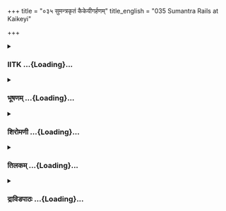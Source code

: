 +++
title = "०३५ सुमन्त्रकृतं कैकेयीगर्हणम्"
title_english = "035 Sumantra Rails at Kaikeyi"

+++
<div caption="श्रीराम-हरिसीताराममूर्ति-घनपाठिभ्यां वचनम्" class="audioEmbed" src="https://archive.org/download/Ramayana-recitation-Sriram-harisItArAmamUrti-Ghanapaati-v2/Kanda_2/Kanda_2_AYK-035-Sumanthrakrutham_Kaikeyee_Garhanam_.mp3"></div>

<div class="js_include collapsed" newlevelforh1="3" title="IITK" unfilled url="/purANam/rAmAyaNam/audIchya-pAThaH/iitk/2_ayodhyAkANDam/03-nirgamaH/035_sumantrakRtaM_kaikeyIgarhaNam.md">
<details><summary><h3>IITK ...{Loading}...</h3></summary>

Sumantra pleads with Kaikeyi to change her mind--Kaikeyi refuses.



#### श्लोकः
##### मूलम्
ततो निर्धूय सहसा शिरो निश्श्वस्य चासकृत्।  
पाणौ पाणिं विनिष्पिष्य दन्तान् कटकटाप्य च ॥2.35.1॥  
लोचने कोपसंरक्ते वर्णं पूर्वोचितं जहत्।  
कोपाभिभूतस्सहसा सन्तापमशुभं गतः॥2.35.2॥  
मनः समीक्षमाणश्च सूतो दशरथस्य सः।  
कम्पयन्निव कैकेय्या हृदयं वाक्छरैश्शितैः ॥2.35.3॥  
वाक्यवज्रैरनुपमैर्निर्भिन्दन्निव चाशुभैः।  
कैकेय्यास् सर्वमर्माणि सुमन्त्रः प्रत्यभाषत॥2.35.4॥

##### शब्दार्थः
ततः thereafter, सूतः charioteer, सुमन्त्रः Sumantra, सहसा suddenly, शिरः head, निर्धूय shaking, असकृत् frequently, निःश्वस्य sighing, पाणौ in the palm, पाणिम् the other palm, विनिष्पिष्य crushing, दन्तान् teeth, कटकटाप्यच grinding, कोपसंरक्ते both turned red due to anger, लोचने both eyes, पूर्वोचितम् previous (natural), वर्णम् complexion, जहत् while abandoning, कोपाभिभूतः overcome with anger, सहसा suddenly, अशुभम् inauspicious, सन्तापम् grief, गतः turned, दशरथस्य Dasaratha's, मनः mind, समीक्षमाणश्च while observing, शितैः with sharp, वाक्छरैः arrows of words, कैकेय्याः Kaikeyi's, हृदयम् heart, कम्पयन्निव as if piercing, अनुपमैः incomparable, अशुभैः inauspicious, वाक्यवज्रैः with thunderlike words, कैकेय्याः Kaikeyi's, सर्वमर्माणि vital parts, भिन्दन्निव as if piercing, प्रत्यभाषत replied.

##### आङ्ग्लानुवादः
Overcome with anger, charioteer Sumantra started shaking his head and sighing off and on, crushing his palms and grinding his teeth. His eyes turned red due to anger. Overcome with a sudden, ominous grief, the complexion of his face turned red.  Sumantra understood the mind of Dasaratha. With sharp arrows of words as if piercing the heart of Kaikeyi, he denounced her in exceptionally harsh words which, like thunderbolt, cut her to the quickः



#### श्लोकः
##### मूलम्
ततो निर्धूय सहसा शिरो निश्श्वस्य चासकृत्।  
पाणौ पाणिं विनिष्पिष्य दन्तान् कटकटाप्य च ॥2.35.1॥  
लोचने कोपसंरक्ते वर्णं पूर्वोचितं जहत्।  
कोपाभिभूतस्सहसा सन्तापमशुभं गतः॥2.35.2॥  
मनः समीक्षमाणश्च सूतो दशरथस्य सः।  
कम्पयन्निव कैकेय्या हृदयं वाक्छरैश्शितैः ॥2.35.3॥  
वाक्यवज्रैरनुपमैर्निर्भिन्दन्निव चाशुभैः।  
कैकेय्यास् सर्वमर्माणि सुमन्त्रः प्रत्यभाषत॥2.35.4॥

##### शब्दार्थः
ततः thereafter, सूतः charioteer, सुमन्त्रः Sumantra, सहसा suddenly, शिरः head, निर्धूय shaking, असकृत् frequently, निःश्वस्य sighing, पाणौ in the palm, पाणिम् the other palm, विनिष्पिष्य crushing, दन्तान् teeth, कटकटाप्यच grinding, कोपसंरक्ते both turned red due to anger, लोचने both eyes, पूर्वोचितम् previous (natural), वर्णम् complexion, जहत् while abandoning, कोपाभिभूतः overcome with anger, सहसा suddenly, अशुभम् inauspicious, सन्तापम् grief, गतः turned, दशरथस्य Dasaratha's, मनः mind, समीक्षमाणश्च while observing, शितैः with sharp, वाक्छरैः arrows of words, कैकेय्याः Kaikeyi's, हृदयम् heart, कम्पयन्निव as if piercing, अनुपमैः incomparable, अशुभैः inauspicious, वाक्यवज्रैः with thunderlike words, कैकेय्याः Kaikeyi's, सर्वमर्माणि vital parts, भिन्दन्निव as if piercing, प्रत्यभाषत replied.

##### आङ्ग्लानुवादः
Overcome with anger, charioteer Sumantra started shaking his head and sighing off and on, crushing his palms and grinding his teeth. His eyes turned red due to anger. Overcome with a sudden, ominous grief, the complexion of his face turned red.  Sumantra understood the mind of Dasaratha. With sharp arrows of words as if piercing the heart of Kaikeyi, he denounced her in exceptionally harsh words which, like thunderbolt, cut her to the quickः



#### श्लोकः
##### मूलम्
यस्यास्तव पतिस्त्यक्तो राजा दशरथः स्वयम्।  
भर्ता सर्वस्य जगतः स्थावरस्य चरस्य च॥2.35.5॥  
न ह्यकार्यतमं किञ्चित्तव देवीह विद्यते।

##### शब्दार्थः
देवि O Kaikeyi , यस्याः तव your, पतिः husband, स्थावरस्य immovable, चरस्य च and movable, सर्वस्य जगतः for the entire world, भर्ता is the lord, राजा दशरथः king Dasaratha, स्वयम् yourself, त्यक्तः forsaken, तव your, इह here, अकार्यतमम् incapable of being done, किञ्चित् nothing, न हि विद्यते is not there.

##### आङ्ग्लानुवादः
O Kaikeyi  you have forsaken king Dasaratha, your husband and the lord of this entire world consisting of the movable and the immovable immovable and movable world. There is nothing in this world which you are notcapable of doing.



#### श्लोकः
##### मूलम्
पतिघ्नीं त्वामहं मन्ये कुलघ्नीमपि चान्ततः॥2.35.6॥  
यन्महेन्द्रमिवाजय्यं दुष्प्रकम्प्यमिवाचलम्।  
महोदधिमिवाक्षोभ्यं सन्तापयसि कर्मभिः॥2.35.7॥

##### शब्दार्थः
त्वाम् you, अहम् I, पतिघ्नीम् killer of the husband, अन्ततः ultimately, कुलघ्नीमपि च  exterminater of the race, मन्ये think, यत् for which, महेन्द्रमिव like Indra, अजय्यम् invincible, अचलमिव like a mountain, दुष्प्रकम्प्यम् unshakeable, महोदधिमिव like ocean, अक्षोभ्यम् unperturbed, कर्मभिः with evil acts, सन्तापयसि causing grief.

##### आङ्ग्लानुवादः
King Dasaratha is invincible like Indra, unshakeable like a mountain and unperturbable like the ocean. By causing grief to him through your action I feel you are killing your husband (inch by inch). I think you are ultimately destroying your own race.



#### श्लोकः
##### मूलम्
मावमंस्था दशरथं भर्तारं वरदं पतिम्।  
भर्तुरिच्छा हि नारीणां पुत्रकोट्या विशिष्यते॥2.35.8॥

##### शब्दार्थः
भर्तारम् nourisher, वरदम् bestower of boons, पतिम् your husband, दशरथम् Dasaratha, मावमंस्थाः do not insult, नारीणाम् for women, भर्तुः husband, इच्छा desire, पुत्रकोट्याः of ten million sons, विशिष्यते is of greater value.

##### आङ्ग्लानुवादः
Do not have contempt for Dasaratha who is your husband, nourisher and bestower of boons. For a wife, the desire of her husband is considered worthier than ten  
million sons.



#### श्लोकः
##### मूलम्
यथावयो हि राज्यानि प्राप्नुवन्ति नृपक्षये।  
इक्ष्वाकुकुलनाथेऽस्मिं स्तल्लोपयितुमिच्छसि॥2.35.9॥

##### शब्दार्थः
नृपक्षये after the death of the king, यथावयः according to the age, राज्यानि kingdoms, प्राप्नुवन्ति हि obtain, अस्मिन् in this, इक्ष्वाकुकुलनाथे lord of Ikshvaku dynasty (Rama), तत् that one, लोपयितुम् to break, इच्छसि wish.

##### आङ्ग्लानुवादः
After the death of the king, the princes will obtain the kingdom according to   seniority. Why do you want to break this tradition in the case of Rama, the lord of the Ikshvaku dynasty?



#### श्लोकः
##### मूलम्
राजा भवतु ते पुत्रो भरतश्शास्तु मेदिनीम्।  
वयं तत्र गमिष्यामो रामो यत्र गमिष्यति॥2.35.10॥

##### शब्दार्थः
ते पुत्रः your son, भरतः Bharata, राजा भवतु let him be king, मेदिनीम् the earth, शास्तु let him rule, रामः Rama, यत्र whereever, गमिष्यति will go, वयम् all of us, तत्र there, गमिष्यामः we will go.

##### आङ्ग्लानुवादः
Let your son Bharata be king and rule the earth. All of us will go whereever Rama goes.



#### श्लोकः
##### मूलम्
न हि ते विषये कश्चिद् र्ब्राह्मणो वस्तुमर्हति।  
तादृशं त्वममर्यादमद्य कर्म चिकीर्षसि॥2.35.11॥

##### शब्दार्थः
ते विषये in your country, कश्चित् ब्राह्मणः no brahmin, वस्तुम to dwell, न अर्हति हि is not worthy of, त्वम् you, अद्य now, तादृशम् such, अमर्यादम् trangressing the bounds of the code of conduct, कर्म act, चिकीर्षसि intending.

##### आङ्ग्लानुवादः
Now by  your act, you intend to transgress the bounds of tradition(code of conduct). No brahmin shall ever dwell in your country.



#### श्लोकः
##### मूलम्
नूनं सर्वे गमिष्यामो मार्गं रामनिषेवितम्।  
त्यक्ताया बान्धवैः सर्वैर्ब्राह्मणैः साधुभिः सदा॥2.35.12॥  
का प्रीती राज्यलाभेन तव देवि भविष्यति।  
तादृशं त्वममर्यादं कर्म कर्तुं चिकीर्षसि॥2.35.13॥

##### शब्दार्थः
नूनम् certainly, सर्वे all, रामनिषेवितम् pursued by Rama, मार्गम् in the same path, गमिष्यामः shall go, देवि O Devi (Kaikeyi), या you, बान्धवैः with relations, सर्वैः all, ब्राह्मणैः with brahmins, साधुभिः with virtuous men, सदा always, त्यक्ता abandoned, तव your, राज्यलाभेन by the lust for kingdom, का what, प्रीतिः pleasure, भविष्यति will be, त्वम् you, अमर्यादम् trangressing the limits of honour, तादृशम् such, कर्म act, कर्तुम् to do, चिकीर्षसि wish?

##### आङ्ग्लानुवादः
All of us certainly will follow the path pursued by Rama. Abandoned by relatives, brahmins and virtuous men for all times, what pleasure will you derive by your lust for this kingdom? O Kaikeyi, why do you intend to trangress the limits of honour?



#### श्लोकः
##### मूलम्
आश्चर्यमिव पश्यामि यस्यास्ते वृत्तमीदृशम्।  
आचरन्त्या न विवृता सद्यो भवति मेदिनी॥2.35.14॥

##### शब्दार्थः
यस्याः such as yours, ईदृशं such, वृत्तं act, आचरन्त्याः while undertaking, मेदिनी the earth, सद्यः right away, विवृता न भवति does not split, आश्चर्यमिव it is like a wonder, पश्यामि I see.

##### आङ्ग्लानुवादः
It is a wonder that the earth does not split right away when you are perpetrating such an (abominable) act.



#### श्लोकः
##### मूलम्
महाब्रह्मर्षिसृष्टाः वा ज्वलन्तो भीमदर्शनाः।  
धिग्वाग्दण्डा न हिंसन्ति रामप्रव्राजने स्थिताम्॥2.35.15॥

##### शब्दार्थः
रामप्रव्राजने in banishing Rama, स्थिताम् bent upon, महाब्रह्मर्षिसृष्टाः created by great brahmarshis, ज्वलन्तः burning, भीमदर्शनाः fearful to look at, धिक् वाग्दण्डाः reproachful  
words of shame, न हिंसन्ति are not destroying.

##### आङ्ग्लानुवादः
It is a wonder that while bent upon banishing Rama, you are  not destroyed by frightening fire created by great brahmarsis, crying, 'Shame, shame'



#### श्लोकः
##### मूलम्
आम्रं छित्वा कुठारेण निम्बं परिचरेत्तु यः।  
यश्चैनं पयसा सिञ्चेन्नैवास्य मधुरो भवेत्॥2.35.16॥

##### शब्दार्थः
यः whoever, आम्रम् mango tree, कुठारेण with an axe, छित्वा having severed, निम्बम् a nimba tree, परिचरेत्तु will grow, यश्च whoever, एनम् to this, पयसा with milk, सिञ्चेत् sprinkles, अस्य for him, मधुरः sweet,नैव भवेत् does not become.

##### आङ्ग्लानुवादः
By axing a mango tree and growing a nimba in its place and sprinkling it with milk one does not get sweet fruit.



#### श्लोकः
##### मूलम्
अभिजात्यं हि ते मन्ये  यथा मातुस्तथैव च।  
न हि निम्बात्स्रवेत् क्षैद्रं लोके निगदितं वचः॥2.35.17॥

##### शब्दार्थः
ते your, आभिजात्यम् nobility of birth, मातुः your mother's, यथा as that of, तथैव च like that,  मन्ये thinking, निम्बात् from nimba tree, क्षौद्रम् honey, न स्रवेत् हि does not flow, लोके in this world, वचः saying, निगदितम् is said.

##### आङ्ग्लानुवादः
Your nature corresponds to your mother's, so I think. 'Honey will not flow from a nimba tree' is a wellknown saying in this world.



#### श्लोकः
##### मूलम्
तव मातुरसद्ग्राहं विद्मः पूर्वं यथाश्रुतम्।  
पितुस्ते वरदः कश्चिद्ददौ वरमनुत्तमम्॥2.35.18॥  
सर्वभूतरुतं तस्मात्संजज्ञे वसुधाधिपः।  
तेन तिर्यग्गतानां च भूतानां विदितं वचः॥2.35.19॥

##### शब्दार्थः
पूर्वम् in the past, यथाश्रुतम् as heard, तव मातुः your mother's, असद्ग्राहम् evil (stubborn) attitude, विद्मः we are aware, कश्चित् one, वरदः bestower of boons, ते पितुः to your father, अनुत्तमम् extraordinary, वरम् boon, ददौ gave, तस्मात् by that, वसुधाधिपः the king, सर्वभूतरुतम् the sounds of all beings, सञ्जज्ञे understood, तेन by him, तिर्यग्गतानाम्  obliquely moving, भूतानाम् all living beings, वचः words, विदितम् knew.

##### आङ्ग्लानुवादः
We have heard in the past about the evil (stubborn) nature of your mother. Once a bestower of boons conferred an extraordinary boon on your father by virtue of which he could tell the sounds of all living beings. He also understood the language of all crookedly  moving creatures.



#### श्लोकः
##### मूलम्
ततो जृम्भस्य शयने विरुताद्भूरिवर्चसः।  
पितुस्ते विदितो भावस् स तत्र बहुधाऽहसत्॥2.35.20॥

##### शब्दार्थः
ततः then, शयने near his bed, जृम्भस्य of 'Jrumbha' (an ant or a bird of theis name),  विरुतात् from its sound,  भावः its meaning, भूरिवर्चसः highly brilliant, ते पितुः to your father, विदितः was known, तत्र on that, सः he, बहुधा repeatedly, अहसत् laughed.

##### आङ्ग्लानुवादः
Then one day near his bed your highly brilliant father laughed repeatedly over what an ant or a bird said, for he knew the meaning from its sound.



#### श्लोकः
##### मूलम्
तत्र ते जननी क्रुद्धा मृत्युपाशमभीप्सती।  
हासं ते नृपते सौम्य जिज्ञासामीति चाब्रवीत्॥2.35.21॥

##### शब्दार्थः
ते जननी your mother, मृत्युपाशम् noose of death, अभीप्सती seeking, तत्र at that (laughter), क्रुद्धा getting angry, सौम्य O handsome one, नृपते king, ते your,  हासम् about laughter, जिज्ञासामिति intend to know, अब्रवीत् said.

##### आङ्ग्लानुवादः
This incensed your mother who seeking the noose of death, asked him, 'O handsome king, I intend to know the cause of your laughter'.



#### श्लोकः
##### मूलम्
नृपश्चोवाच तां देवीं देवि शंसामि ते यदि।  
ततो मे मरणं सद्यो भविष्यति न संशयः॥2.35.22॥

##### शब्दार्थः
नृपश्च that king, तां देवीम् to his wife, उवाच said, देवि O queen, ते to you, शंसामि  यदि if I disclose, ततः then, सद्यः immediately, मे to me, मरणम् death, भविष्यति will happen, संशयः doubt, न not.

##### आङ्ग्लानुवादः
'O queen if I disclose it, then I will undoubtedly die that very movement' replied the king to his wife.



#### श्लोकः
##### मूलम्
माता ते पितरं देवि ततः केकयमब्रवीत्।  
शंस मे जीव वा मा वा न मामपहसिष्यसि॥2.35.23॥

##### शब्दार्थः
देवि O Devi (Kaikeyi) ततः thereafter, ते माता your mother, पितरम् to your father, केकयम् to king of Kekaya, अब्रवीत् said, जीव वा whether you live, मा वा or die, मे to me, शंस tell, माम् me, न अपहसिष्यसि do not ridicule.

##### आङ्ग्लानुवादः
Then your mother said to your father, 'Whether you live or die, tell me the cause. You are laughing at me'.



#### श्लोकः
##### मूलम्
प्रियया च तथोक्तस् सन् केकयः पृथिवीपतिः।  
तस्मै तं वरदायार्थं कथयामास तत्त्वतः॥2.35.24॥

##### शब्दार्थः
प्रियया by the beloved, तथा thus, उक्तः सन् having been spoken to, केकयः Kekaya, पृथिवीपतिः lord of the earth, तस्मै that, वरदाय conferor of boon, तम् अर्थं all this matter, तत्त्वतः as it happened, कथयामास related.

##### आङ्ग्लानुवादः
Hearing the words of his beloved, king of Kekaya related the entire matter, as it  
happened, concerning the conferor of boons.



#### श्लोकः
##### मूलम्
ततःस् स वरदः साधुराजानं प्रत्यभाषत।  
म्रियतां ध्वंसतां वेयं मा कृथास्त्वं महीपते॥2.35.25॥

##### शब्दार्थः
ततः then, वरदः the conferor of boons, सः साधुः that holy man, राजानम् to the king, प्रत्यभाषत  answered, महीपते O King, इयम् she, म्रियताम् let her die, ध्वंसतां वा or be destroyed, त्वम् you, मा कृथाः do not disclose (don't tell).

##### आङ्ग्लानुवादः
That holy man who had granted the boon (to the king) had said, 'Let her die or destroy herself, but do not disclose (the cause of your laughter).



#### श्लोकः
##### मूलम्
स तच्छ्रुत्वा वचस्तस्य प्रसन्नमनसो नृपः।  
मातरं ते निरस्याशु विजहार कुबेरवत्॥2.35.26॥

##### शब्दार्थः
सः नृपः that king, प्रसन्नमनसः cheerfully, तस्य his, तत् वचः these words, श्रुत्वा having listened, आशु at once, ते your, मातरम् mother, निरस्य dismissing, कुबेरवत् like Kubera, विजहार moved freely.

##### आङ्ग्लानुवादः
Happy to hear these words, your father sent away your mother and moved about like Kubera.



#### श्लोकः
##### मूलम्
तथा त्वमपि राजानं दुर्जनाचरिते पथि।  
असद्ग्राहमिमं मोहात्कुरुषे पापदर्शिनि॥2.35.27॥

##### शब्दार्थः
पापदर्शिनि O evilminded one त्वमपि you also, तथा like that, राजानम् to the king, दुर्जनाचरिते under the influence of the wicked, पथि on the path, इमम् this, असद्ग्राहम् unfair persistance, कुरुषे do, मोहात् due to infatuation.

##### आङ्ग्लानुवादः
O evilminded one you, too, are following the path of wickedness, forcing the king infatuated (with you) to act unrighteously.



#### श्लोकः
##### मूलम्
सत्यश्चाद्य प्रवादोऽयं लौकिकः प्रतिभाति मा।  
पितृन् समनुजायन्ते नरा मातरमङ्गनाः॥2.35.28॥

##### शब्दार्थः
नराः men, पितृन् fathers, अङ्गनाः women, मातरम् mother, समनुजायन्ते are born similar to them, अयम् this, लौकिकः generally accepted, प्रवादः saying, सत्यः truth, अद्य now, मा  
about (to) me, प्रतिभाति appears.

##### आङ्ग्लानुवादः
The generally accepted saying in this world that 'sons resemble the father and, daughters the mother' appears true to me today.



#### श्लोकः
##### मूलम्
नैवं भव गृहाणेदं यदाह वसुधाधिपः।  
भर्तुरिच्छामुपास्वेह जनस्यास्य गतिर्भव॥2.35.29॥

##### शब्दार्थः
एवम् in that way, न भव do not become, वसुधाधिपः lord of the world, king, यत् which one, आह tells, इदम् that one, गृहाण accept, भर्तुः husband's, इच्छाम् wishes, उपास्व  abide by, इह here, अस्य जनस्य for these people, गतिः भव be refuge.

##### आङ्ग्लानुवादः
Do not be like your mother. Accept what the king says. Abide by his wishes. Be his saviour.



#### श्लोकः
##### मूलम्
मा त्वं प्रोत्साहिता पापैर्देवराजसमप्रभम्।  
भर्तारं लोकभर्तारमसद्धर्ममुपादधाः॥2.35.30॥

##### शब्दार्थः
त्वम् you, पापैः by wicked, प्रोत्साहिता encouraged by, देवराजसमप्रभम् like Indra in brilliance, लोकभर्तारम् protector of the world, भर्तारम् your husband, असद्धर्मम् unrighteousness, मा उपादधाः do not attribute.

##### आङ्ग्लानुवादः
Instigated by the wicked, do not attribute unrighteousness to your husband who is equal to Indra in brilliance and is the sustainer of this world.



#### श्लोकः
##### मूलम्
न हि मिथ्या प्रतिज्ञातं करिष्यति तवानघः।  
श्रीमान्दशरथो राजा देवि राजीवलोचनः॥2.35.31॥

##### शब्दार्थः
देवि O Devi अनघः sinless, श्रीमान् prosperous, राजीवलोचनः lotuseyed, राजा king, दशरथः Dasaratha, तव to you, प्रतिज्ञातम् which is promised, मिथ्या untruth, न करिष्यति हि will not make.

##### आङ्ग्लानुवादः
The lotuseyed, sinless and prosperous king Dasaratha, O Devi will not render false the promise given you (he will fulfil it in another form).



#### श्लोकः
##### मूलम्
ज्येष्ठो वदान्यः कर्मण्यः स्वधर्मपरिरक्षिता।  
रक्षिता जीवलोकस्य बली रामोऽभिषिच्यताम्॥2.35.32॥

##### शब्दार्थः
ज्येष्ठः the eldest, वदान्यः generous, कर्मण्यः skilful, स्वधर्मपरिरक्षिता dutiful, जीवलोकस्य all beings of the world, रक्षिता protector, बली valiant, रामः Rama, अभिषिच्यताम् be installed.

##### आङ्ग्लानुवादः
Let his eldest son Rama, valiant, generous, skilful, dutiful and protector of this world, be consecrated.



#### श्लोकः
##### मूलम्
परिवादो हि ते देवि महाल्लोके चरिष्यति।  
यदि रामो वनं याति विहाय पितरं नृपम्॥2.35.33॥

##### शब्दार्थः
देवि O Devi रामः Rama, नृपम् king, पितरम् his father, विहाय leaving, वनम् to the forest, याति यदि if he goes, लोके in this world, ते your, महान् great, परिवादे blame, चरिष्यति हि will spread.

##### आङ्ग्लानुवादः
O Devi, if Rama goes to the forest leaving his father, the king, you will be squarely blamed by the people of the world.



#### श्लोकः
##### मूलम्
स राज्यं राघवः पातु भव त्वं विगतज्वरा।  
न हि ते राघवादन्यः क्षमः पुरवरे वसेत्॥2.35.34॥

##### शब्दार्थः
सः राघवः that Rama, राज्यम् kingdom, पातु protect, त्वम् you, विगतज्वरा relieved of mental afflictions, भव become, राघवात् more than Rama, अन्यः other person, क्षमः competent, ते your, पुरवरे in this excellent city, न वसेत् हि not reside.

##### आङ्ग्लानुवादः
Therefore, let Rama potect this kingdom. Be relieved of mental afflictions. There is no other person in this excellent city more competent than Rama to rule this kingdom.



#### श्लोकः
##### मूलम्
रामे हि यौवराज्यस्थे राजा दशरथो वनम्।  
प्रवेक्ष्यति महेष्वासः पूर्ववृत्तमनुस्मरन्॥2.35.35॥

##### शब्दार्थः
रामे Rama, यौवराज्यस्थे on being installed as heirapparent, महेष्वासः great archer, राजा king, दशरथः Dasaratha, पूर्ववृत्तम् the ancient custom, अनुस्मरन् recollecting, वनम्  to the forest, प्रवेक्ष्यति enter.

##### आङ्ग्लानुवादः
If Rama is installed as heirapparent, king Dasaratha, the great archer will retire to the forest for carrying out austerities following ancient customs.



#### श्लोकः
##### मूलम्
इति सान्त्वैश्च तीक्ष्णैश्च कैकेयीं राजसंसदि।  
सुमन्त्रः क्षोभयामास भूय एव कृताज्जलिः॥2.35.36॥

##### शब्दार्थः
इति in this way, सुमन्त्रः Sumantra, सान्त्वैश्च with gentle words, तीक्ष्णैश्च with sharp words also, राजसंसदि in the presence of the king, कैकेयीम् Kaikeyi, क्षोभयामास made her feel sorry, भूय एव again, कृताज्ञलिः stood with folded palms.

##### आङ्ग्लानुवादः
Sumantra tried with words both gentle and sharp to make Kaikeyi regret. And then stood with folded palms in the presence of the king.



#### श्लोकः
##### मूलम्
नैव सा क्षुभ्यते देवी न च स्म परिदूयते।  
न चास्या मुखवर्णस्य विक्रिया लक्ष्यते तदा॥2.35.37॥

##### शब्दार्थः
सा देवी that Kaikeyi, नैव क्षुभ्यते unperturbed, न च परिदूयते स्म did not feel sorry, तदा then,  
मुखवर्णस्य colour of her face (and expression), विक्रिया च change, न लक्ष्यते could not be seen.

##### आङ्ग्लानुवादः
(Despite the exhortations by Sumantra) Kaikeyi remained unperturbed. She did not feel sorry. There was no change in the expression of her face.  

#### समाप्तिः
 श्रीमद्रामायणे वाल्मीकीय आदिकाव्ये अयोध्याकाण्डे पंचत्रिंशस्सर्गः॥  
Thus ends the thirtyfifth sarga of Ayodhyakanda of the holy Ramayana, the first epic composed by sage Valmiki.

</details>
</div>
<div class="js_include collapsed" newlevelforh1="3" title="भूषणम्" unfilled url="/purANam/rAmAyaNam/audIchya-pAThaH/TIkA/bhUShaNa_iitk/2_ayodhyAkANDam/03-nirgamaH/035_sumantrakRtaM_kaikeyIgarhaNam.md">
<details><summary><h3>भूषणम् ...{Loading}...</h3></summary>



ततो निर्द्धूय सहसा शिरो निश्वस्य चासकृत् ।  

पाणिं पाणौ विनिष्पिष्य दन्तान् कटकटाप्य च  ॥  २।३५।१  ॥   

सुमन्त्रस्य कैकेयीविषयकोपानुभावं दर्शयति--तत इत्यादि । कटकटाप्य
कटकटाशब्दयुक्तान् कृत्वा । कटकटाश्ाब्दात् "तत्करोति" इति ण्यन्ताल्ल्यप्
 ॥  २।३५।१  ॥   

  

लोचने कोपसंरक्ते वर्णं पूर्वोचितं जहत् ।  

कोपाभिभूतः सहसा सन्तापमशुभं गतः  ॥  २।३५।२  ॥   

मनः समीक्षमाणश्च सूतो दशरथस्य सः ।  

कम्पयन्निव कैकेय्या हृदयं वाक्छरैः शितैः  ॥  २।३५।३  ॥   

वाक्यवज्रैरनुपमैर्निर्भिन्दन्निव चाशुगैः ।  

कैकेय्याः सर्वमर्माणि सुमन्त्रः प्रत्यभाषत  ॥  २।३५।४  ॥   

कोपसंरक्ते कृत्वेति शेषः । वर्णं देहकान्तिम् । पूर्वोचितं
पूर्वाभ्यस्तम्, स्वाभाविकमित्यर्थः । जहत् त्यजन्, कोपरक्ताङ्ग इत्यर्थः ।
अशुभं तीव्रमित्यर्थः । मनः समीक्षमाणः कैकेयीविषयस्नेहरहितं
जानन्नित्यर्थः । सूतः सारथिः । आशुगैरिव बाणैरिव स्थितैः । वाक्यवज्रैः
वाक्सारैः । मर्माणि मर्मतुल्यान् दोषान् । निर्भिन्दन् प्रकाशयन्  ॥ 
२।३५।२४  ॥   

  

यस्यास्तव पतिस्त्यक्तो राजा दशरथः स्वयम् ।  

भर्त्ता सर्वस्य जगतः स्थावरस्य चरस्य च ।  

न ह्यकार्यतमं किञ्चित्तव देवीह विद्यते  ॥  २।३५।५  ॥   

यस्या इत्यादि । यस्यास्तव । यया त्वयेत्यर्थः । तवेत्यत्र तस्या
इत्युपस्कार्यम्  ॥  २।३५।५  ॥   

  

पतिघ्नीं त्वामहं मन्ये कुलघ्नीमपि चान्ततः  ॥  २।३५।६  ॥   

पतिघ्नीमीति । अन्ततः पर्यवसानगत्या पतिहननद्वारा सर्वेषां विनाशनादिति
भावः  ॥  २।३५।६  ॥   

  

यन्महेन्द्रमिवाजय्यं दुष्प्रकम्प्यमिवाचलम् ।  

महोदधिमिवाक्षोभ्यं सन्तापयसि कर्मभिः  ॥  २।३५।७  ॥   

तत्रैव युक्त्यन्तरमाह--यदिति  ॥  २।३५।७  ॥   

  

मावमंस्था दशरथं भर्त्तारं वरदं पतिम् ।  

भर्तुरिच्छा हि नारीणां पुत्रकोट्यां विशिष्यते  ॥  २।३५।८  ॥   

मावमंस्था इत्यादि । भर्तुरिच्छा हि भर्त्तुरिच्छानुसरणमेव । पुत्रकोट्या
इति पञ्चमी । पुत्रानुसरणं त्यक्त्वापि भर्तुरिच्छानुसर्तव्येति भावः  ॥ 
२।३५।८  ॥   

  

यथावयो हि राज्यानि प्राप्नुवन्ति नृपक्षये ।  

इक्ष्वाकुकुलनाथे ऽस्मिंस्तल्लोपयितुमिच्छसि  ॥  २।३५।९  ॥   

यथेति । यथावयः वयःक्रममनतिक्रम्य, ज्येष्ठानुक्रमेणेत्यर्थः ।
प्राप्नुवन्ति, पुत्रा इति शेषः । इक्ष्वाकुकुलनाथे, वर्तमान इति शेषः ।
तत् पूर्वोक्तराजधर्मद्वयम्  ॥  २।३५।९  ॥   

  

राजा भवतु ते पुत्रो भरतः शास्तु मेदिनीम् ।  

वयं तत्र गमिष्यामो यत्र रामो गमिष्यति  ॥  २।३५।१०  ॥   

राजेति । शास्तु शास्तु च  ॥  २।३५।१०  ॥   

  

न हि ते विषये कश्चिद्ब्राह्मणे वस्तुमर्हति ।  

तादृशं त्वममर्यादमद्य कर्म चिकीर्षसि  ॥  २।३५।११  ॥   

नेति । विषये देशे "नीवृज्जनपदो देशविषयौ" इत्यमरः । ब्राह्मण इति
सत्पुरुषमात्रोपलक्षणम् । तत्र हेतुमाह तादृशमिति । तादृशं
ब्राह्मणनिर्गमनार्हम् । अमर्यादं ज्येष्ठाभिषेकादिमर्यादाशून्यम्  ॥ 
२।३५।११  ॥   

  

आश्चर्यमिव पश्यामि यस्यास्ते वृत्तमीदृशम् ।  

आचरन्त्या न विवृता सद्यो भवति मेदिनी  ॥  २।३५।१२  ॥   

आश्चर्यमिति । ईदृशम् अमर्यादम् । वृत्तम् आचारम् आचरन्त्या यस्यास्ते
मेदिनी न विवृता न विदीर्णा । तस्यास्ते इदमविदारणम् आश्चर्यमिव पश्यामि  ॥ 
२।३५।१२  ॥   

  

महाब्रह्मर्षिजुष्टा वा ज्वलन्तो भीमदर्शनाः ।  

धिग्वाग्दण्डा न हिंसन्ति रामप्रव्राजने स्थिताम्  ॥  २।३५।१३  ॥   

महाब्रह्मर्षीति । महाब्रह्मर्षिभिः वसिष्ठादिभिः । जुष्टाः प्रयुक्ताः ।
ज्वलन्तः तीव्राः । धिग्वाग्दण्डाः धिगित्येवंरूपाः वाग्दण्डाः ।
रामप्रव्राजने स्थितां स्थिरबुद्धिं त्वां न हिंसन्ति । वाशब्द एवकारार्थः
। "वा स्याद्विकल्पोपमयोरेवार्थे च समुच्चये" इति विश्वः  ॥  २।३५।१३  ॥   

  

आम्रं छित्त्वा कुठारेण निम्बं परिचरेत्तु यः ।  

यश्चैनं पयसा सिञ्चेन्नैवास्य मधुरो भवेत्  ॥  २।३५।१४  ॥   

अथ कैकेयीदशरथावन्यापदेशेन निन्दति--आम्रमिति । आम्रं मधुरफलदं कुठारेण
सद्यः बुद्धिपूर्वकं छित्त्वा निम्बं कटुफलकं यः परिचरेत् आलवालादिकरणेन
संरक्षेत् । यश्चेत्यपि स एवोच्यते । एनं निम्बम् । पयसा क्षीरेण सिञ्चेत्
। अस्य आम्रं छित्त्वा निम्बं पयसा सिञ्चतः, स इति शेषः । स निम्बः मधुरः
मधुरफलदः नैव भवेत् । अनेन सुगुणं रामं वरव्याजेन विवास्य
कैकेयीचित्तानुसरणं न युक्तमित्युक्तम् । तेन च सर्वथा कैकेयी
कटुरेवेत्युक्तम्  ॥  २।३५।१४  ॥   

  

अभिजातं हि ते मन्ये यथा मातुस्तथैव च ।  

न हि निम्बात् स्रवेत् क्षौद्रं लोके निगदितं वचः  ॥  २।३५।१५  ॥   

अभिजातमिति । अभिजातम् अभिजननम्, स्वभाव इति यावत् । ते मातुर्यादृशी
तादृशी तवापि प्रकृतिरित्यर्थः । कारणानुसारिकार्यसम्भवे लौकिकवाक्यं
निदर्शयति नहीति । क्षौद्रं मधु । स्रवेदित्यत्र इतिकरणं बोध्यम्  ॥ 
२।३५।१५  ॥   

  

तव मातुरसद्ग्राहं विद्मः पूर्वं यथा श्रुतम्  ॥  २।३५।१६  ॥   

कैकेय्याः पतिघ्नीत्वस्वभावो मातृसम्बन्धप्रयुक्त इति प्रस्तावं कृत्वा
तन्मातुर्वृत्तान्तं वक्तुमुपक्रमते--तव मातुरित्यादिना । असद्ग्राहम्
असदर्थाभिनिवेशम् । पूर्वं यथा येनप्रकारेण श्रुतं तथा विद्मः  ॥  २।३५।१६
 ॥   

  

पितुस्ते वरदः कश्चिद्ददौ वरमनुत्तमम् ।  

सर्वभूतरुतं तस्मात् सञ्जज्ञे वसुधाधिपः ।  

तेन तिर्यग्गतानां च भूतानां विदितं वचः  ॥  २।३५।१७  ॥   

पितुरिति । कश्चिद्योगी गन्धर्व इति श्रुतम् । तस्माद्वरदानात् रुतं शब्दं
"तिरश्चां वाशितं रुतम्" इत्यमरः । सञ्जज्ञे सम्यक् ज्ञातवान् । तेन
सर्वभूतरुतज्ञेन राज्ञा । तिर्यग्गतानां तिर्यग्गमनानाम्  ॥  २।३५।१७  ॥   

  

ततो जृम्भस्य शयने विरुताद्भूरिवर्चसः ।  

पितुस्ते विदितो भावः स तत्र बहुधा ऽहसत्  ॥  २।३५।१८  ॥   

तत इति । जृम्भस्य पिपीलिकाविशेषस्य । शयने शयनसमीपे, पर्यङ्काधःप्रदेश
इत्यर्थः । भूरिवर्चस इति पितुर्विश्ोषणम् । वरलाभेन अधिकतेजस इत्यर्थः ।
जृम्भविशेषणं वा तदा सुवर्णवर्चस इत्यर्थः । "सुवर्णेपि भूरि--" इत्यमरः ।
सः पिता तत्र रुते विषये बहुधा द्विस्त्रिः अहसत्  ॥  २।३५।१८  ॥   

  

तत्र ते जननी क्रुद्धा मृत्युपाशमभीप्सती ।  

हासं ते नृपतं सौम्य जिज्ञासामीति चाब्रवीत्  ॥  २।३५।१९  ॥   

नृपश्चोवाच तां देवीं शंसामि ते यदि ।  

ततो मे मरणं सद्यो भविष्यति न संशयः  ॥  २।३५।२०  ॥   

तत्रेति । तत्र हासविषये । क्रुद्धा मां परिहसतीति क्रुद्धा । हे नृप ते
हासं हासनिमित्तम् । जिज्ञासामि ज्ञातुमिच्छामि  ॥  २।३५।१९२०  ॥   

  

माता ते पितरं देवि ततः केकयमब्रवीत् ।  

शंस मे जीव वा मा वा न मामपहसिष्यसि  ॥  २।३५।२१  ॥   

मातेति । जीव वा मावेत्यनेन कैकेयीमातुः पतिघ्नीत्वमुक्तम्  ॥  २।३५।२१  ॥   

  

प्रियया च तथोक्तः सन् केकयः पृथिवीपतिः ।  

तस्मै तं वरदायार्थं कथयामास तत्त्वतः  ॥  २।३५।२२  ॥   

प्रिययेति । वरदाय तत्त्वतः कथयामास । अत्यन्तसङ्कटेपि विमृश्यकारी सन्
वरदाय कथयामासेत्यर्थः  ॥  २।३५।२२  ॥   

  

ततः स वरदः साधू राजानं प्रत्यभाषत ।  

म्रियतां ध्वंसतां वेयं मा कृथास्त्वं महीपते  ॥  २।३५।२३  ॥   

स तच्छ्रुत्वा वचस्तस्य प्रसन्नमनसो नृपः ।  

मातरं ते निरस्याशु विजहार कुबेरवत्  ॥  २।३५।२४  ॥   

तत इति । ध्वंसतां स्वाधिकारात् प्रच्युता स्यात्  ॥  २।३५।२३२४  ॥   

  

तथा त्वमपि राजानं दुर्ज्जनाचरिते पथि ।  

असद्ग्राहमिमं मोहात् कुरुषे पापदर्शिनि  ॥  २।३५।२५  ॥   

उक्तमर्थं प्रकृते निगमयति--तथेति । दुर्जनाचरिते पथि । स्थितेति शेषः ।
असद्ग्राहम् असदर्थाभिनिवेशम्  ॥  २।३५।२५  ॥   

  

सत्यश्चाद्य प्रवादो ऽयं लौकिकः प्रतिभाति मा ।  

पितृ़न् समनुजायन्ते नरा मातरमङ्गनाः  ॥  २।३५।२६  ॥   

सत्य इति । सत्य इति मा मां प्रतिभातीत्यन्वयः । "अभितः परितः--" इत्यादिना
प्रतियोगे द्वितीया । पितृ़न् समनुजायन्ते । अत्र इति करणं द्रष्टव्यम् ।
पितृसमानलक्षणा जायन्त इत्यर्थः । अङ्गनाः पुत्र्यः  ॥  २।३५।२६  ॥   

  

नैवं भव गृहाणेदं यदाह वसुधाधिपः ।  

भर्त्तुरिच्छामुपास्वेह जनस्यास्य गतिर्भव  ॥  २।३५।२७  ॥   

नेति । नैवं भवेति पाठः । नेया भवेति पाठे--नेया नेतुं योग्या । विधेया
भवेत्यर्थः । वसुधाधिपः यदाह "श्व एव पुष्यो भविता श्वो ऽभिषिच्येत मे
सुतः" इति यद्वचनमाह इदं गृहाण । अस्य जनस्य पौरजानपदस्य । गतिः शरणमिति
सान्त्वोक्तिः  ॥  २।३५।२७  ॥   

  

मा त्वं प्रोत्साहिता पापैर्देवराजसमप्रभम् ।  

भर्त्तारं लोकभर्त्तारमसद्धर्ममुपादधाः  ॥  २।३५।२८  ॥   

मेति । असद्धर्मं कनिष्ठाभिषेकपूर्वकज्येष्ठविवासनरूपम् । मोपादधाः मा
ग्राहय  ॥  २।३५।२८  ॥   

  

न हि मिथ्या प्रतिज्ञातं करिष्यति तवानघः ।  

श्रीमान् दशरथो राजा देवि राजीवलोचनः  ॥  २।३५।२९  ॥   

एवं क्रियमाणे मम वरस्य का गतिरित्याशङ्क्य प्रकारान्तरेण
गतिर्भविष्यतीत्याह--नहीति । प्रतिज्ञातं प्रतिश्रुतम् । वरद्वयं तन्मिथ्या
न करिष्यति, राज्यादप्यधिकमूल्यरत्नभूषणसम्मानादिभिस्सफलं करिष्यतीत्यर्थः
 ॥  २।३५।२९  ॥   

  

ज्येष्ठो वदान्यः कर्मण्यः स्वधर्मपरिरक्षिता ।  

रक्षिता जीवलोकस्य बली रामो ऽभिषिच्यताम्  ॥  २।३५।३०  ॥   

रामस्य राज्याभिषेकार्हता साधनगुणानाह--ज्येष्ठ इति । कर्मण्यः कर्मणि
साधुः । सदाचारपर इत्यर्थः । वदान्यः उदारः । स्वधर्मपरिरक्षिता स्वधर्मस्य
दुष्टनिग्रहपूर्वकशिष्टपरिपालनरूपक्षत्त्रियधर्मस्य परिरक्षिता । बली
रामोभिषिच्यताम्, त्वयेति शेषः । अभिषेकानुमतिः क्रियतामित्यर्थः  ॥ 
२।३५।३०  ॥   

  

परिवादो हि ते देवि महान् लोके चरिष्यति ।  

यदि रामो वनं याति विहाय पितरं नृपम्  ॥  २।३५।३१  ॥   

परिवाद इति । परिवादः अपवादः, दोषवाद इत्यर्थः  ॥  २।३५।३१  ॥   

  

स राज्यं राघवः पातु भव त्वं विगतज्वरा ।  

न हि ते राघवादन्यः क्षमः पुरवरे वसेत्  ॥  २।३५।३२  ॥   

स इति । ते पुरवरे । हि यस्मात्कारणात् । क्षमो राघवादन्यो न वसेत्, अतः स
राघवः राज्यं पात्विति सम्बन्धः । यद्वा राघवादन्यः पुरवरे राजतया वसन्
भरतः ते न क्षमः न युक्तः, कनिष्ठस्त्वया राज्ये स्थापयितुं न युक्त
इत्यर्थः । हिते हितकरणे । न क्षम इति वा  ॥  २।३५।३२  ॥   

  

रामे हि यौवराज्यस्थे राजा दशरथो वनम् ।  

प्रवेक्ष्यति महेष्वासः पूर्ववृत्तमनुस्मरन्  ॥  २।३५।३३  ॥   

इति सान्त्वैश्च तीक्ष्णैश्च कैकेयीं राजसंसदि ।  

सुमन्त्रः क्षोभयामास भूय एव कृताञ्जलिः  ॥  २।३५।३४  ॥   

राम इति । पूर्ववृत्तम् इक्ष्वाकुकुलक्रमागतवृत्तम्  ॥  २।३५।३३३४  ॥   

  

नैव सा क्षुम्यते देवी न च स्म परिदूयते ।  

न चास्या मुखवर्णस्य विक्रिया लक्ष्यते तदा  ॥  २।३५।३५  ॥   

नेति । मुखवर्णस्य उग्रमुखवर्णस्य  ॥  २।३५।३५  ॥   

  

इत्यार्षे श्रीरामायणे वाल्मीकीये आदिकाव्ये श्रीमदयोध्याकाण्डे
पञ्चत्रिंशः सर्गः  ॥  ३५  ॥   

इति श्रीगोविन्दराज० श्रीरामायणभूषणे पीताम्बराख्याने
अयोध्याकाण्डव्याख्याने पञ्चत्रिंशः सर्गः  ॥  ३५  ॥   



</details>
</div>
<div class="js_include collapsed" newlevelforh1="3" title="शिरोमणी" unfilled url="/purANam/rAmAyaNam/audIchya-pAThaH/TIkA/shiromaNI_iitk/2_ayodhyAkANDam/03-nirgamaH/035_sumantrakRtaM_kaikeyIgarhaNam.md">
<details><summary><h3>शिरोमणी ...{Loading}...</h3></summary>



तत इति । ततः सर्वस्यातिशोकवत्वाद्धेतोः शिरः असकृन्निर्धूय कराभ्यां
सन्ताड्य दन्तान्कटकटय्य कटकटाशब्दविशिष्टान्कृत्वा लोचने कोपसंरक्ते कोपेन
अकालप्रार्थनाहेतुकमन्थराविषयकक्रोधेन संरक्ते अत्यरुणे कृत्वा कोपाभिभूतः
कोपः अभिभूतः पराभूतो येन सः अशुभं शुभनिवर्तकं सन्तापं जनानां खेदं गतो
निवर्तकः सूतः सुमन्त्रः दशरथस्य मनः अन्तर्वृत्तिं समीक्षमाणः जिज्ञासमानः
सन् अत एव पूर्वोचितं पौर्वकालिकयोग्यताविशिष्टं वर्णं स्वनम्रतामित्यर्थः
। जहत् त्यजन् सन्नत एव शितैः तीक्ष्णैः वाक्शरैः कैकेय्या हृदयं हृत्
हृदयमयते अन्यविषयं प्रापयति तन्मन्थरामित्यर्थः । सामान्ये नपुंसकं
कम्पयन्निव आशुभैः जनसन्तापनिवर्तकत्वेनातिशुभहेतुभिः अनुपमैः
अतिविलक्षणत्वेनोपमारहितैः वाक्यवज्रैः लक्ष्यविदारकत्वेन वज्रसदृशवचनैः
कैकेय्याः सर्वमर्माणि सम्भावितापराधजातानि निर्भिन्दन् विदारयन्निव
प्रत्यभाषत अनुकरणीभूतकटकटाशब्दप्रकृतिककरोत्यर्थणिजन्तप्रकृतिकल्यबन्त
कटकटय्येति "कटकटाय्य" इति पाठे तु कटकटां कटकटाशब्दत्वमयते प्राप्नोतीति
कटकटायः तं करोतीति णिचि ल्यपि च साधुः गत इत्यत्रान्तर्भावितणिजर्थः
कर्तरि निष्ठा । श्लोकचतुष्टयमेकान्वयि  ॥  २।३५।१४  ॥   

  

तत्प्रतिभाषणमेवाह-- यस्या इति । स्थावरस्य चरस्य च सर्वस्य जगतो भर्ता
पालकः यस्याः तव पतिः राजा दशरथः स्वयं शोभनः अयः शुभावहो
विधिर्यस्मिंस्तद्राज्यं त्यक्तः "अयः शुभावहो विधिः" इत्यमरः कर्तरि
निष्ठा तस्याः तव इह रामाभिषेके अकार्यतमं किञ्चिन्न विद्यते एतेन
रामाभिषेकानन्तरं वनयात्रा स्यादिति प्रार्थना सूचिता । सार्धश्लोक
एकान्वयी  ॥  २।३५।५  ॥   

  

ननु यदि तव प्रार्थितं वरं स्यात्तर्हि अतिबुद्धिमती मन्थरात्रार्थे
सम्मतिं कुतो न कुर्यादित्यत आह-- पतिघ्नीमिति । यतः यद्यस्याः कर्मभिः
वचनैः महेन्द्रमिन्द्रमिवाजय्यं जेतुमशक्यमचलं महापर्वतमिव दुष्प्रकम्प्यं
महोदधिं समुद्रमिवाक्षोभ्यं राजानं सन्तापयसि तस्माद्धेतोः तां त्वां
विलक्षणसम्मतिदात्रीत्वेन सर्वस्त्रीभ्यो ऽत्यन्तभिन्नां मन्थरामेव
पतिघ्नीं सर्वस्वामिपीडादात्रीमत एव कुलघ्नीं प्रजादिसमूहपीडादात्रीमहं
मन्ये प्रसिद्धो ऽन्यपर्यायः त्वशब्दः सर्वादौ अत एवास्य वचनस्य
वक्ष्यमाणकृताञ्जल्यनुरूपत्वम् । सार्धश्लोक एकान्वयी  ॥  २।३५।६,७  ॥   

  

मेति । दशरथं मावमंस्थाः तदवमानं न कुर्वित्यर्थः । ननु रामेच्छयैव मयेत्थं
क्रियते इत्यत आह-- पुत्रकोट्याः पुत्रकोटीच्छातः भर्तुः पाणिग्रहीतुः
इच्छा विशिष्यते एतेन स्त्रीभिः पत्यनुसारेणैव वर्तितव्यमिति सूचितम्  ॥ 
२।३५।८  ॥   

  

ननु भर्तुः राज्ये स्थितत्वात्किमर्थं पुत्राभिषेकयत्न इत्यत आह-- यथेति ।
यथावयः वृद्धावस्थातिरिक्तावस्थामनतिक्रम्यैव नृपक्षपये राज्यासने स्थिता
इक्ष्वाकुकुलराजा इति शेषः राज्यानि प्राप्नुवन्ति पालयन्तीत्यर्थः । एतेन
वृद्धावस्थायां तपः कुर्वन्तीति सूचितम् । अस्मिन् दशरथे तं तपश्चरणधर्मं
लोपयितुं ध्वंसितुमिच्छसि एतेनेदं न युक्तमिति व्यञ्जितम्  ॥  २।३५।९  ॥   

  

ननु पतिपुत्रानुक्तं त्वद्वचो नाद्रियते इत्यत आह-- राजेति । भरतः मेदिनीं
शास्तु अत एव राजा भवतु वयं तु तत्र गमिष्यामः  ॥  २।३५।१०  ॥   

  

अन्ये ऽपि गन्तार इति बोधयन्नाह-- नेति । अमर्यादं
प्रारब्धकार्यनिवर्तनरूपमर्यादाविरुद्धं तादृशं
प्रारब्धाभिषेकत्याजनपूर्वकप्रव्राजनं कर्म करिष्यसि चेत्तर्हि ते विषये
देशे कश्चिद्ब्राह्मणो विज्ञाता वस्तुं नार्हति अर्हिष्यति
"वर्तमनसामीप्ये" इति भविष्यति लट् । चश्चेदर्थे  ॥  २।३५।११  ॥   

  

आश्चर्यमिति । ईदृशमर्यादं वे वृत्तं वृत्तान्तमाचरन्त्याः आचरयन्त्याः
यस्याः मन्थरायाः मेदिनी पृथ्वी सद्यो न विदृता विदीर्णा तस्यास्तेजः
आश्चर्यमिव पश्यामि । तेज इत्यध्याहृतम्  ॥  २।३५।१२  ॥   

  

महेति । महाब्रह्मर्षिसृष्टाः वसिष्ठप्रभृतिप्रयुक्ता वाग्दण्डाः
रामप्रव्राजने स्थितां परमहेतुभूतां मन्थरामित्यर्थः । यतो न हिंसन्ति अतो
धिक् प्रत्यासत्तिन्यायेन वाग्दण्डानेवेत्यर्थः  ॥  २।३५।१३  ॥   

  

इदानीमस्मत्त्यागपूर्वकमन्थरासम्मतिग्रहणं त्वदनिष्टकारकमेवेति बोधयन्नाह--
आम्रमिति । कुठारेण आम्रं च्छित्त्वा
अतिस्वाद्वास्पदीभूतनिम्बवृद्ध्यादिप्रतिबन्धकीभूतबुद्ध्या भित्त्वा निम्बं
परिचरेत् स्वादुलाभबुद्ध्या सेवेत यश्च एनं निम्बं पयसा सिञ्चेत्तस्यास्य
परिवरणसेचनयोः कर्तुरपि मधुरो न भवेदेतेन मन्थरासम्मतौ
इष्टसाधिकात्वबुधिर्न कर्तव्येति सूचितम्  ॥  २।३५।१४  ॥   

  

इदानीमसत्सङ्ग्रहस्तव दुस्त्यज इति बोधयन्नाह-- आभिजात्यमिति । यथा येन
प्रकारेण ते तव मातुः आभिजात्यं स्वभावः तवापि तत्तथैव इति अहं मन्ये
निश्चिनोमि । स्वनिश्चियस्य प्रामाणिकत्वं द्रढयन्नाह-- हि यतः निम्बात्
क्षौद्रं मधु न भवेत् इति वचः लोके निगदितम् । एतेन तन्मातुः
असत्सङ्ग्रहकर्तृस्वभाववतीत्वं व्यञ्जितम्  ॥  २।३५।१५  ॥   

  

तदेवोपपादयन्नाह-- तवेति । पूर्वं यथाश्रुतं श्रुतमनतिक्रम्य तव मातुः
असद्ग्राहमसत्सङ्ग्रहकर्तृस्वभावं विद्मः । श्रुतमेव बोधयन्नाह --वरदो
वरदानसमर्थः कश्चिदनुत्तमं श्रेष्ठं वरं ते तव पितुः पित्रे ददौ  ॥  २।३५।१६
 ॥   

  

वरस्वरूपं बोधयन्नाह-- सर्वेति । तस्माद्वरदानाद्वसुधाधिपस्तव पिता
सर्वभूतरुतं सर्वभूतोच्चारितशब्दं सञ्जज्ञे तच्छ्रवणसामर्थ्यं
प्रापेत्यर्थः । अत एव तेन राज्ञा तिर्यग्गतानामपि भूतानां वचो विदितं
ज्ञातम्  ॥  २।३५।१७  ॥   

  

तत इति । ततः शब्दविज्ञातृत्वप्राप्त्यनन्तरं जृम्भस्य पक्षिविशेषस्य
विरुताच्छब्दात् जृम्भस्य भावो ऽभिप्रायः शयने पर्यङ्केशयानस्येति शेषः ।
भूरिवर्चसस्ते पितुः विदितो ज्ञातः अत एव सः ज्ञाताभिप्रायस्त्वत्पिता तत्र
तस्मिन् शयने बहुधा अनेकवारमहसत् । एतेन तदभिप्रायस्य हास्यरसोत्पादकत्वं
व्यक्तम्  ॥  २।३५।१८  ॥   

  

तत्रेति । तत्र हसनसमये क्रुद्धा मामयं हसतीति बुद्ध्या क्रोधविशिष्टा अत
एव मृत्युपाशं मृत्युकारणीभूतगलबन्धनयोग्यरज्जुविशेषमभीप्सती इच्छन्ती सती
हे नृपते हे सौम्य ते हासं जिज्ञासामि किमर्थं हसितवानसीति
ज्ञातुमिच्छामीत्यब्रवीत् । सञ्ज्ञापूर्वकविधेरनित्यत्वात्
ज्ञादिशास्त्राप्रवृत्तिः  ॥  २।३५।२९  ॥   

  

राजवचनं बोधयन्नाह-- नृप इति । तां पृच्छन्तीं नृप उवाच । तद्वचनमेवाह--
हासं हासस्वरूपं यदि ते तुभ्यं शंसामि तदा मे मरणं सद्यो भविष्यति अत्र
अस्मिन्विषये संशयो न एतेन कथने तव मृतिर्भवितेति वरदानसमये
वरदात्रोक्तमिति व्यक्तम्  ॥  २।३५।२०  ॥   

  

मातेति । देवी राज्ञी ते माता केकयं पुनः अब्रवीत् । तद्वचनमेवाह-- जीव वा
मा जीव वा त्वं मे मह्यं शंस कथय । ननु किमर्थमेवमाग्रहः इत्यत आह-- मां
त्वं न प्रहसिष्यसि मदुपहासं न करिष्यसि हासकारणकथनादिति शेषः । अयं मां
परिहसतीति मयि भ्रमो न भविष्यतीत्यर्थः । एतेन पतिकर्तृकमरणोक्तिरपि
हासहेतुकेति तया निश्चितमिति ध्वनितम्  ॥  २।३५।२१  ॥   

  

प्रिययेति । प्रियया उक्तः स केकेयः वरदाय वरदात्रे तं
स्वभार्याग्रहरूपमर्थं तत्त्वतः कथयामास  ॥  २।३५।२२  ॥   

  

तत इति । ततः केकयराजवचनश्रवणानन्तरं वरदः साधुः राजानं प्रत्यभाषत ।
तद्भाषणमेवाह-- हे महीपते इयं तव पत्नी म्रियतां ध्वंसतां पित्रादिगेहं
गच्छतु वा त्वं मा शंसीः न कथय  ॥  २।३५।२३  ॥   

  

स इति । प्रसन्नमनसः तस्य वरदातुः वचः श्रुत्वा ते मातरं निरस्य नृपः केकयः
कुबेरवद्विजहार  ॥  २।३५।२४  ॥   

  

तथेति । पापदर्शिनी पापं पापाचरणशीलां मन्थरां पश्यति तदनुमतिं गृह्णति
तच्छीला अत एव दुर्जनाचरिते प्रतिज्ञाहापनरूपे पथि मार्गे प्रवर्तिता त्वं
तथा स्वमातरमिव असद्ग्राहं प्रतिज्ञात्यागरूपासत्कर्मग्राहकं राजानं
मोहान्मन्थराया अविवेकाद्धेतुभूतात्कुरुषे  ॥  २।३५।२५  ॥   

  

ननु पितुः स्वभावो मयि कुतो नागत इत्यत आह-- सत्य इति । प्रवादः उक्तिः मा
मां सत्यः प्रतिभाति । प्रवादस्वरूपमाह-- नराः पुरुषाः पितृ़न्समनुजायन्ते
पितृस्वभावसदृशस्वभाववन्तो भवन्तीत्यर्थः । अङ्गनाः कन्या मातरं
समनुजायन्ते  ॥  २।३५।२६  ॥   

  

ननु लोकप्रवादस्य सत्यत्वे किमर्थं तन्निवारणयत्नः क्रियते इत्यत आह-- नेति
। एवं लोकवत्त्वं न भव तेन तस्याः प्राकृतविलक्षणात्वं ध्वनितम् । ननु
तर्हि मया किं कर्तव्यमित्यत आह-- वसुधाधिपो राजा यदाह वदति तदिदं गृहाण
एतेन राजेदानीं प्रव्रजनं निवारयतु इत्यभिप्रायः सूचितः । तेन
राजसत्यप्रतिज्ञत्वस्य सुमन्त्रविस्मृतिः सूचिता तेन
वियोगदुःखस्याश्चर्यशक्तिमत्त्वं व्यक्तम् । ग्रहणफलमाह-- उपास्य तदनुसारेण
वर्तित्वा इह दुःखे विद्यमानस्य अस्य जनस्य गतिर्भव  ॥  २।३५।२७  ॥   

  

तदेव द्रढयन्नाह-- मेति । पापैः मन्थरादिभिः प्रोत्साहिता त्वं
भर्तारमसद्धर्ममभिषेकप्रतिज्ञात्यागं मा उपावह प्रापय । एतेन प्रतिज्ञातः
पूर्वमेव प्रव्राजनं त्वया कर्तव्यमिदानीं तन्नोचितमिति सूचितम्  ॥  २।३५।२८
 ॥   

  

ननु त्वमेव राजानं बोधयित्वा प्रव्राजननिवृत्तिं कुरु इत्यत आह-- नेति ।
अनघः अघसंसर्गशून्यो राजा तवाग्रे प्रतिज्ञातं मिथ्या न करिष्यति । एतेन
मद्बोधनमकिञ्चित्करमिति सूचितम्  ॥  २।३५।२९  ॥   

  

ननु निवारणे राक्षसध्वंसः कथं भविष्यतीत्यत आह वारणफलमाह-- ज्येष्ठ इति ।
ज्येष्ठः सर्वगुणैः श्रेष्ठः कर्मण्यः निखिलसत्कर्मणि साधुः रक्षिता रामो
ऽभिषिच्यताम् । एतेनैतद्गुणश्रवणादेव राक्षसध्वंसो भवितेति बोधितम्  ॥ 
२।३५।३०  ॥   

  

ननु प्रतिज्ञाहापनयत्नो निरर्थक इत्यत आह-- परीति । एतेन
परिहासभीतिश्चेन्निवारयेति ध्वनितम्  ॥  २।३५।३१  ॥   

  

स्वेति । राघवो रामः स्वराज्यं पातु त्वं विगतज्वरा भव । ननु पालनं
विगतज्वरात्वं च राजैव कर्तेत्यत आह-- राघवाद्रामादन्यः राजा भरतो वा इह
पुरे वसन् वस्तुं न क्षमः हिते त्वत्प्रियाचरणे च न क्षमो भविता रामगमने
सतीति शेषः  ॥  २।३५।३२  ॥   

  

स्वविचारितमाह-- राम इति । पूर्ववृत्तं स्वकुलमर्यादाम्  ॥  २।३५।३३  ॥   

  

उपसंहरन्नाह-- इतीति । तीक्ष्णैः मातृवृत्तान्तकथनादिभिः भूयः अत्यन्तं
क्षोभयामास चालयामास  ॥  २।३५।३४  ॥   

  

नैवेति । तदा सुमन्त्रचालनकाले । एतेन रामारागरक्तानां
क्षोभादिविक्रियाराहित्यं व्यञ्जितम्  ॥  २।३५।३५  ॥   

  

इति श्रीमद्वाल्मीकीयरामायणव्याख्याने रामायणशिरोमणावयोध्याकाण्डे
पञ्चत्रिंशः सर्गः  ॥  २।३५  ॥   

  

  



</details>
</div>
<div class="js_include collapsed" newlevelforh1="3" title="तिलकम्" unfilled url="/purANam/rAmAyaNam/audIchya-pAThaH/TIkA/tilaka_iitk/2_ayodhyAkANDam/03-nirgamaH/035_sumantrakRtaM_kaikeyIgarhaNam.md">
<details><summary><h3>तिलकम् ...{Loading}...</h3></summary>



एवं सपरिकरस्य राज्ञः परमशोके प्राप्ते सुमन्त्रः कैकेयीं प्रत्याह तत इति
। शिरोनिर्धूननादि कोपविकाराभिनयः । कटकटाय्य कटकटशब्दवतः कृत्वा  ॥ 
२।३५।१ ॥   

  

कोपसंरक्ते कृत्वेति शेषः वर्णं मुखकान्तिम् । पूर्वोचितं पूर्वकालस्तितं
राजमन्त्रिण उचितं च  ॥  २।३५।२  ॥   

  

दशरथस्यमनः समीक्षमाणः कैकेयीविषयस्नेहरहितं जानन्  ॥  २।३५।३,४  ॥   

  

यस्यास्तव यया त्वया  ॥  २।३५।५  ॥   

  

अतः नहीति । हे देवि तवातिशयेन कर्तुमशक्यं न किंचिद्विद्यते । इह संसारे
अन्ततः सर्वान्ते त्वत्कृत्यसाध्यफलविचार इत्यर्थः । पतिघ्नीमिति । रामगमने
राजमरणस्यावश्यकत्वादिति भावः । रामस्य विवासनाद्राज्ञो मरणाच्च कुलघ्नीम्
 ॥  २।३५।६  ॥   

  

अचलमिव दुष्प्रकम्प्यम् । कर्मभिः क्रूरैः सन्तापयसि राजानमिति शेषः  ॥ 
२।३५।७  ॥   

  

भर्तुरिच्छा भर्तुरिच्छाविषयानुसरणम्  ॥  २।३५।८  ॥   

  

यथावयः वयःक्रममनतिक्रम्य नृपक्षये राजभूतपितृक्षये राज्यानि प्राप्नुवन्ति
ज्येष्ठक्रमेणेति यावत् तमिममनादिप्रवृत्तमाचारमिक्ष्वाकुकुलनाथे दशरथे
जीवत्येव लोपयितुमिच्छसीति योजना  ॥   

२।३५।९,१०  ॥   

विषये देशे तादृशं ब्राह्मणवासानर्हम्
अमर्यादमतिक्रमितज्येष्ठराज्यादिव्यवहारं करिष्यसीत्यनेनाद्यापि रामं
निवर्तयेति सूचयति  ॥  २।३५।१११३  ॥   

  

यस्यास्त ईदृशं घोरं वृत्तमस्ति तया त्वया तदाचरन्त्या हेतुभूतया पृथिवी
यन्न  

विदृता न विदीर्णा तदाश्चर्यमिव पश्यामि  ॥  २।३५।१४  ॥   

  

किं च महाब्रह्मर्षिभिः सृष्टाः प्रयुक्ताः, ज्वलन्तो
ऽग्निवद्भस्मकरणसमर्थाः, भीमदर्शना भीमं फलं दृश्यते येषु तादृशा धिगिति
वाग्रूपा दण्डास्त्वां न हिंसन्ति इदमप्याश्चर्यमित्यनुकर्षः । स्थितां
कृतनिश्चयाम् अनेन सर्वे त्वां धिक्कुर्वन्तीति  

ध्वनयति  ॥  २।३५।१५  ॥   

  

अथान्यापदेशेन राजानं निन्दति आम्रमिति । परिचरेदालवालादिकरणेन रोपयेत्,
आम्रस्थाने तं च पुनः पयसा सिञ्चेत् अस्यैवं निम्बसेवां कुर्वतः प्रीतये स
मधुरो न भवेत् अतो वृथैवेदं कैकेय्यनुवर्तनं राज्ञ इत्याशयः  ॥  २।३५।१६
 ॥   

  

इदानीं कैकेय्या मर्मवचनान्यप्याह-- आभिजात्यमिति । यथा ते मातुराभिजात्यं
प्रशस्तमातापितृजत्वोचितव्यवहाररूपं तथैव ते तव मन्ये
कारणानुसारित्वात्कार्यस्येति भावः । तदुपपादयति दृष्टान्तेन नहीति ।
निम्बात्क्षौद्रं न स्त्रवेदिति वचो लोकप्रसिद्धं किलेत्यर्थः  ॥  २।३५।१७
 ॥   

  

ननु मे मातुः कथमाभिजात्यक्षतिस्तत्राह तवेति । असद्ग्राहं
घोरपापकर्माभिनिवेशं पूर्ववृद्धेभ्यो यथा येन प्रकारेण श्रुतं तथा संप्रति
विद्म स्मरामः । तदेवाह पितुरित्यादि । कश्चिदृषिः  ॥  २।३५।१८  ॥   

  

तस्माद्वरदानात्सर्वभूतानां व्यक्ताव्यक्तवाचां रुतं शब्दं तद्बोध्यमर्थं
संजज्ञे जानीते स्म । तेन सर्वभूतरुतज्ञत्वेन तिर्यग्गतानां
तिर्यक्स्त्रोतसां पशुपक्ष्यादीनां वचो विदितं ज्ञातार्थं भवति  ॥  २।३५।१९
 ॥   

  

ततस्तत एव हेतोः शयने शयानस्य ते पितुर्भूरिवर्चसः सुवर्णकान्तेर्जृम्भस्य
जृम्भाख्यस्य पक्षिणो भावो ऽभिप्रायो विरुतात्तदीयशब्दाद्विदितः । अथ स ते
पिता तत्र शयने शयान एव तद्भावपरिज्ञानजसन्तोषेण बहुधा
द्विस्त्रिर्बहुप्रकारेण चाहसत्  ॥  २।३५।२०  ॥   

  

तत्र शयने शयाना ते जननी मामयं हसतीति क्रुद्धा सती मृत्युरूपं
पाशमिच्छन्ती हे नृपते ते हासं हासकारणं ज्ञातुमिच्छामीति ते पितरमब्रवीत्
। "वरं ते" इति पाठे ते जननी मामयं हसतीति बुद्ध्या क्रुद्धाभवत् ततो
राज्ञा त्वद्विषयो ऽयं न हासः, किं तु वरबलान्मे
सर्वरुतज्ञानसामर्थ्यमस्ति, अतः किंचिज्जन्तुं विदिततद्भावो
ऽहासिषमित्युक्ते तद्वरस्वरूपं तद्दातारं च जिज्ञासामीत्यर्थः  ॥ 
२।३५।२१ ॥   

  

हासं तत्कारणम् । "वरम्" इति पाठे तद्दातारम्  ॥  २।३५।२२  ॥   

  

सर्वथा शंस जीव वा मा वा म्रियस्व वा । तस्मिन्नवगते इतः परं कदापि न
हसिष्यसि त्वत्कर्तृकमत्कर्मकभाविहासाभावं निश्चेष्यामीत्यर्थः  ॥  २।३५।२३
 ॥   

  

तस्मै वरदाय ऋषये तमर्थं कथननिर्बन्धरूपं कथयामासेत्यन्वयः  ॥  २।३५।२४  ॥   

  

ततः साधुः स वरदः प्रत्यभाषत ध्वंसतां वा स्वपित्रादिसमीपं गच्छतु वा । "मा
कथाः" इति पाठे ऽस्या वच इति शेषः  ॥  २।३५।२५  ॥   

  

निरस्य भद्रे त्वमितो गच्छेति ते मातरं परित्यज्य  ॥  २।३५।२६  ॥   

  

तथा त्वमपि दुर्जनाचरिते पथि स्थितेति शेषः । अत इमं राजानं  

मोहान्मोहमुत्पाद्यासद्ग्राहमसत्कार्यग्राहकं कुरुषे  ॥  २।३५।२७  ॥   

  

कन्यानां मातृतुल्यत्वं न्यायप्राप्तमित्याह सत्य इति । मा माम् नराः
पुत्ररूपाः समनुजायन्ते पितृस्वभावानुवर्तिनो जायन्ते  ॥  २।३५।२८  ॥   

  

नैवं भव मातृवन्मा भव यद्वसुधाधिप आह तद्गृहाण रामाभिषेकरूपं वचः । "नेया"
इति पाठे विधेया भवेत्यर्थः । भर्तुरिच्छां तद्विषयमुपास्य तदनुवर्तिनी
भूत्वास्य जनस्यास्मदादेर्गतिः शरणं भव  ॥  २।३५।२९  ॥   

  

प्रोत्साहिता प्रेरिता । असद्धर्मं कनिष्ठाभिषेकपूर्वं ज्येष्ठस्य
विवासनरूपमुपादध ग्राहय । "उपावह" इति पाठे ऽप्ययमेवार्थः  ॥  २।३५।३०  ॥   

  

तव मिथ्याप्रतिज्ञातं लीलयोक्तं वरद्वयदानरूपं वचः, अतो राजा न करिष्यति
तत्  ॥  २।३५।३१  ॥   

  

अतो ज्येष्ठत्वादिगुणको रामो ऽभिषिच्यताम् तदभिषेके ऽनुमतिः क्रियताम् ।
कर्मण्यः कर्मणि साधुः  ॥  २।३५।३२  ॥   

  

विपक्षे बाधकमाह परिवाद इति परिवादो ऽपवादः चरिष्यति प्रचरिष्यति  ॥ 
२।३५।३३  ॥   

  

राघवाद्रामादन्यः पुरवरे वसंस्ते क्षमो ऽनुकूलो नहि भवेदित्यर्थः ।
भरतस्त्वत्प्रतिकूल एव भविष्यतीति भावः  ॥  २।३५।३४  ॥   

  

अतः रामे हीति । पूर्ववृत्तं पूर्वराजाचारम्  ॥  २।३५।३५  ॥   

  

भूयो ऽत्यर्थम्  ॥  २।३५।३६  ॥   

  

सान्त्वैर्न क्षुभ्यते तीक्ष्णैर्न परिदूयते  ॥  २।३५।३७  ॥   

  

इति श्रीरामाभिरामे श्रीरामीये रामायणतिलके वाल्मीकीय आदिकाव्ये
ऽयोध्याकाण्डे पञ्चत्रिंशः सर्गः  ॥  २।३५  ॥   

  

  



</details>
</div>
<div class="js_include collapsed" newlevelforh1="3" title="द्राविडपाठः" unfilled url="/purANam/rAmAyaNam/drAviDapAThaH/2_ayodhyAkANDam/03-nirgamaH/035_sumantrakRtaM_kaikeyIgarhaNam.md">
<details><summary><h3>द्राविडपाठः ...{Loading}...</h3></summary>



  
ततो निर्द्धूय सहसा शिरो निश्वस्य चासकृत्।  
पाणिं पाणौ विनिष्पिष्य दन्तान् कटकटाप्य च ॥ 2.35.1 ॥   
लोचने कोपसंरक्ते वर्णं पूर्वोचितं जहत्।  
कोपाभिभूतः सहसा सन्तापमशुभं गतः ॥ 2.35.2 ॥   
मनः समीक्षमाणश्च सूतो दशरथस्य सः।  
कम्पयन्निव कैकेय्या हृदयं वाक्छरैः शितैः ॥ 2.35.3 ॥   
वाक्यवज्रैरनुपमैर्निर्भिन्दन्निव चाशुगैः।  
कैकेय्याः सर्वमर्माणि सुमन्त्रः प्रत्यभाषत ॥ 2.35.4 ॥   
भर्त्ता सर्वस्य जगतः स्थावरस्य चरस्य च।  
न ह्यकार्यतमं किञ्चित्तव देवीह विद्यते ॥ 2.35.5 ॥   
पतिघ्नीं त्वामहं मन्ये कुलघ्नीमपि चान्ततः ॥ 2.35.6 ॥   
यन्महेन्द्रमिवाजय्यं दुष्प्रकम्प्यमिवाचलम्।  
महोदधिमिवाक्षोभ्यं सन्तापयसि कर्मभिः ॥ 2.35.7 ॥   
मावमंस्था दशरथं भर्त्तारं वरदं पतिम्।  
भर्तुरिच्छा हि नारीणां पुत्रकोट्यां विशिष्यते ॥ 2.35.8 ॥   
यथावयो हि राज्यानि प्राप्नुवन्ति नृपक्षये।  
इक्ष्वाकुकुलनाथेऽस्मिंस्तल्लोपयितुमिच्छसि ॥ 2.35.9 ॥   
राजा भवतु ते पुत्रो भरतः शास्तु मेदिनीम्।  
वयं तत्र गमिष्यामो यत्र रामो गमिष्यति ॥ 2.35.10 ॥   
न हि ते विषये कश्चिद्ब्राह्मणे वस्तुमर्हति।  
तादृशं त्वममर्यादमद्य कर्म चिकीर्षसि ॥ 2.35.11 ॥   
आश्चर्यमिव पश्यामि यस्यास्ते वृत्तमीदृशम्।  
आचरन्त्या न विवृता सद्यो भवति मेदिनी ॥ 2.35.12 ॥   
महाब्रह्मर्षिजुष्टा वा ज्वलन्तो भीमदर्शनाः।  
धिग्वाग्दण्डा न हिंसन्ति रामप्रव्राजने स्थिताम् ॥ 2.35.13 ॥   
आम्रं छित्त्वा कुठारेण निम्बं परिचरेत्तु यः।  
यश्चैनं पयसा सिञ्चेन्नैवास्य मधुरो भवेत् ॥ 2.35.14 ॥   
अभिजातं हि ते मन्ये यथा मातुस्तथैव च।  
न हि निम्बात् स्रवेत् क्षौद्रं लोके निगदितं वचः ॥ 2.35.15 ॥   
तव मातुरसद्ग्राहं विद्मः पूर्वं यथा श्रुतम् ॥ 2.35.16 ॥   
सर्वभूतरुतं तस्मात् सञ्जज्ञे वसुधाधिपः।  
तेन तिर्यग्गतानां च भूतानां विदितं वचः ॥ 2.35.17 ॥   
ततो जृम्भस्य शयने विरुताद्भूरिवर्चसः।  
पितुस्ते विदितो भावः स तत्र बहुधाऽहसत् ॥ 2.35.18 ॥   
तत्र ते जननी क्रुद्धा मृत्युपाशमभीप्सती।  
हासं ते नृपतं सौम्य जिज्ञासामीति चाब्रवीत् ॥ 2.35.19 ॥   
नृपश्चोवाच तां देवीं शंसामि ते यदि।  
ततो मे मरणं सद्यो भविष्यति न संशयः ॥ 2.35.20 ॥   
माता ते पितरं देवि ततः केकयमब्रवीत्।  
शंस मे जीव वा मा वा न मामपहसिष्यसि ॥ 2.35.21 ॥   
प्रियया च तथोक्तः सन् केकयः पृथिवीपतिः।  
तस्मै तं वरदायार्थं कथयामास तत्त्वतः ॥ 2.35.22 ॥   
ततः स वरदः साधू राजानं प्रत्यभाषत।  
म्रियतां ध्वंसतां वेयं मा कृथास्त्वं महीपते ॥ 2.35.23 ॥   
स तच्छ्रुत्वा वचस्तस्य प्रसन्नमनसो नृपः।  
मातरं ते निरस्याशु विजहार कुबेरवत् ॥ 2.35.24 ॥   
तथा त्वमपि राजानं दुर्ज्जनाचरिते पथि।  
असद्ग्राहमिमं मोहात् कुरुषे पापदर्शिनि ॥ 2.35.25 ॥   
सत्यश्चाद्य प्रवादोऽयं लौकिकः प्रतिभाति मा।  
पितॄन् समनुजायन्ते नरा मातरमङ्गनाः ॥ 2.35.26 ॥   
नैवं भव गृहाणेदं यदाह वसुधाधिपः।  
भर्त्तुरिच्छामुपास्वेह जनस्यास्य गतिर्भव ॥ 2.35.27 ॥   
मा त्वं प्रोत्साहिता पापैर्देवराजसमप्रभम्।  
भर्त्तारं लोकभर्त्तारमसद्धर्ममुपादधाः ॥ 2.35.28 ॥   
न हि मिथ्या प्रतिज्ञातं करिष्यति तवानघः।  
श्रीमान् दशरथो राजा देवि राजीवलोचनः ॥ 2.35.29 ॥   
ज्येष्ठो वदान्यः कर्मण्यः स्वधर्मपरिरक्षिता।  
रक्षिता जीवलोकस्य बली रामोऽभिषिच्यताम् ॥ 2.35.30 ॥   
परिवादो हि ते देवि महान् लोके चरिष्यति।  
यदि रामो वनं याति विहाय पितरं नृपम् ॥ 2.35.31 ॥   
स राज्यं राघवः पातु भव त्वं विगतज्वरा।  
न हि ते राघवादन्यः क्षमः पुरवरे वसेत् ॥ 2.35.32 ॥   
रामे हि यौवराज्यस्थे राजा दशरथो वनम्।  
प्रवेक्ष्यति महेष्वासः पूर्ववृत्तमनुस्मरन् ॥ 2.35.33 ॥   
इति सान्त्वैश्च तीक्ष्णैश्च कैकेयीं राजसंसदि।  
सुमन्त्रः क्षोभयामास भूय एव कृताञ्जलिः ॥ 2.35.34 ॥   
नैव सा क्षुम्यते देवी न च स्म परिदूयते।  
न चास्या मुखवर्णस्य विक्रिया लक्ष्यते तदा ॥ 2.35.35 ॥   

</details>
</div>
